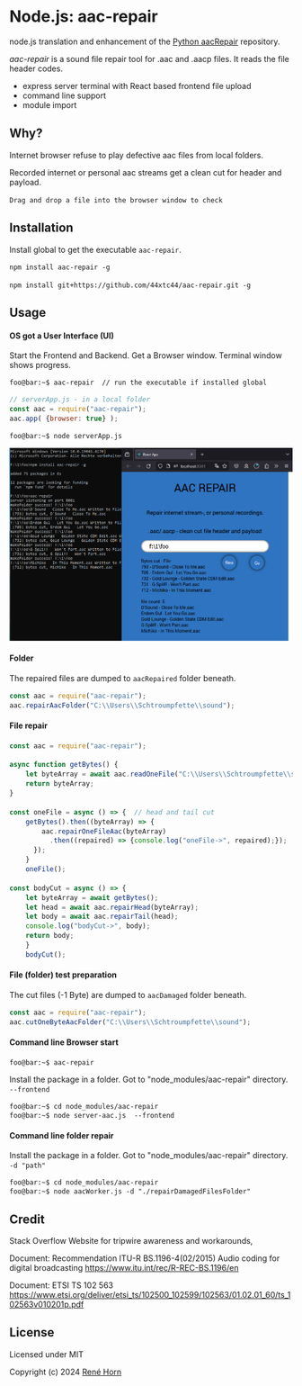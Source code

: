 Node.js: aac-repair
===================

node.js translation and enhancement of the [Python aacRepair](https://github.com/44xtc44/aacRepair)  repository.

*aac-repair* is a sound file repair tool for .aac and .aacp files. 
It reads the file header codes.

* express server terminal with React based frontend file upload
* command line support
* module import

Why?
----

Internet browser refuse to play defective aac files from local folders. 

Recorded internet or personal aac streams get a clean cut for header and payload.

``Drag and drop a file into the browser window to check``



Installation
------------

Install global to get the executable ``aac-repair``.

    npm install aac-repair -g

    npm install git+https://github.com/44xtc44/aac-repair.git -g


Usage
-----

#### OS got a User Interface (UI)


Start the Frontend and Backend. Get a Browser window.
Terminal window shows progress.

```console
foo@bar:~$ aac-repair  // run the executable if installed global
```


```js
// serverApp.js - in a local folder
const aac = require("aac-repair");
aac.app( {browser: true} );
```
```console
foo@bar:~$ node serverApp.js
```

<img src="https://github.com/44xtc44/aac-repair/raw/dev/.github/frontend.png" alt="menu options on command line" style="width:800px"/> 


#### Folder

The repaired files are dumped to ``aacRepaired`` folder beneath. 

```js
const aac = require("aac-repair");
aac.repairAacFolder("C:\\Users\\Schtroumpfette\\sound");
```

#### File repair

```js
const aac = require("aac-repair");

async function getBytes() {
    let byteArray = await aac.readOneFile("C:\\Users\\Schtroumpfette\\sound\\damaged.aac");
    return byteArray;
}

const oneFile = async () => {  // head and tail cut
    getBytes().then((byteArray) => {
        aac.repairOneFileAac(byteArray)
          .then((repaired) => {console.log("oneFile->", repaired);});
      });
    }
    oneFile();

const bodyCut = async () => {
    let byteArray = await getBytes();
    let head = await aac.repairHead(byteArray);
    let body = await aac.repairTail(head);
    console.log("bodyCut->", body);
    return body;
    }
    bodyCut();
```

#### File (folder) test preparation

The cut files (-1 Byte) are dumped to ``aacDamaged`` folder beneath.

```js
const aac = require("aac-repair");
aac.cutOneByteAacFolder("C:\\Users\\Schtroumpfette\\sound");

```

#### Command line Browser start

```console
foo@bar:~$ aac-repair
```

Install the package in a folder.
Got to "node_modules/aac-repair" directory.
``--frontend``

```console
foo@bar:~$ cd node_modules/aac-repair
foo@bar:~$ node server-aac.js  --frontend
```

#### Command line folder repair
Install the package in a folder.
Got to "node_modules/aac-repair" directory.
``-d "path"``

```console
foo@bar:~$ cd node_modules/aac-repair
foo@bar:~$ node aacWorker.js -d "./repairDamagedFilesFolder"
```

Credit
------
Stack Overflow Website for tripwire awareness and workarounds,

Document: Recommendation ITU-R BS.1196-4(02/2015)
Audio coding for digital broadcasting 
https://www.itu.int/rec/R-REC-BS.1196/en

Document: ETSI TS 102 563 https://www.etsi.org/deliver/etsi_ts/102500_102599/102563/01.02.01_60/ts_102563v010201p.pdf


License
-------

Licensed under MIT

Copyright (c) 2024 [René Horn](https://github.com/44xtc44)